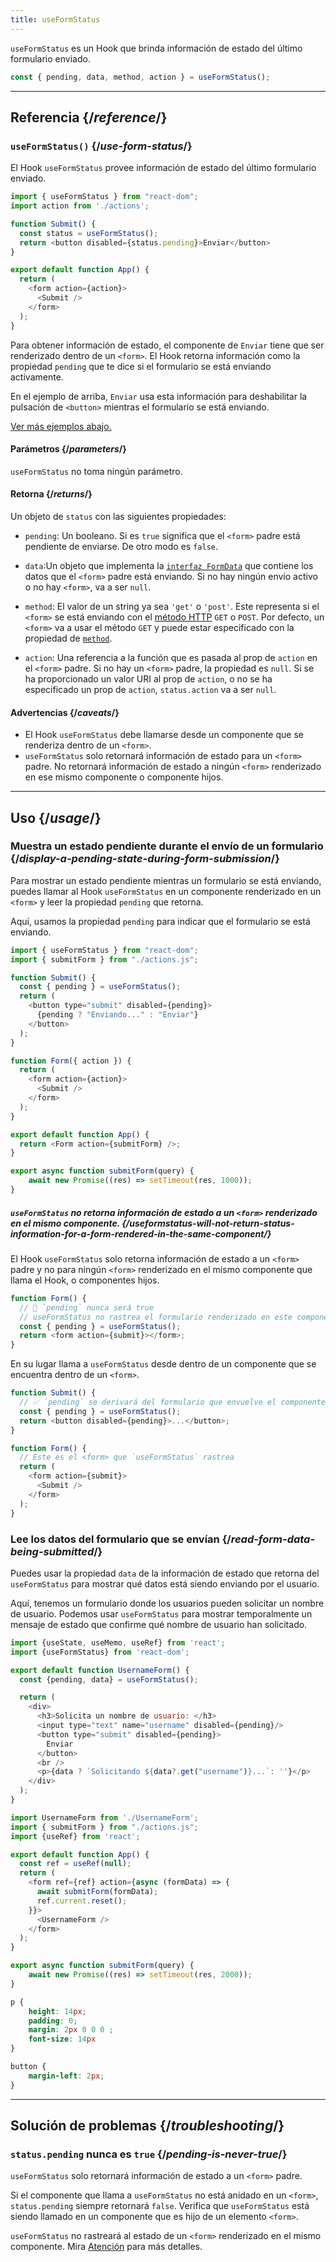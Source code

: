 ```yaml
---
title: useFormStatus
---
```


<Intro>

`useFormStatus` es un Hook que brinda información de estado del último formulario enviado.

```js
const { pending, data, method, action } = useFormStatus();
```

</Intro>

<InlineToc />

---

## Referencia {/*reference*/}

### `useFormStatus()` {/*use-form-status*/}

El Hook `useFormStatus` provee información de estado del último formulario enviado.

```js {5},[[1, 6, "status.pending"]]
import { useFormStatus } from "react-dom";
import action from './actions';

function Submit() {
  const status = useFormStatus();
  return <button disabled={status.pending}>Enviar</button>
}

export default function App() {
  return (
    <form action={action}>
      <Submit />
    </form>
  );
}
```

Para obtener información de estado, el componente de `Enviar` tiene que ser renderizado dentro de un `<form>`. El Hook retorna información como la propiedad <CodeStep step={1}>`pending`</CodeStep> que te dice si el formulario se está enviando activamente.

En el ejemplo de arriba, `Enviar` usa esta información para deshabilitar la pulsación de `<button>` mientras el formulario se está enviando.

[Ver más ejemplos abajo.](#usage)

#### Parámetros {/*parameters*/}

`useFormStatus` no toma ningún parámetro.

#### Retorna {/*returns*/}

Un objeto de `status` con las siguientes propiedades:

* `pending`: Un booleano. Si es `true` significa que el `<form>` padre está pendiente de enviarse. De otro modo es `false`.

* `data`:Un objeto que implementa la [`interfaz FormData`](https://developer.mozilla.org/es/docs/Web/API/FormData) que contiene los datos que el `<form>` padre está enviando. Si no hay ningún envío activo o no hay `<form>`, va a ser `null`.

* `method`: El valor de un string ya sea `'get'` o `'post'`. Este representa si el `<form>` se está enviando con el [método HTTP](https://developer.mozilla.org/es/docs/Web/HTTP/Methods) `GET` o `POST`. Por defecto, un `<form>` va a usar el método `GET` y puede estar especificado con la propiedad de [`method`](https://developer.mozilla.org/es/docs/Web/HTML/Element/form#method).

[//]: # (Link to `<form>` documentation. "Read more on the `action` prop on `<form>`.")
* `action`: Una referencia a la función que es pasada al prop de `action` en el `<form>` padre. Si no hay un `<form>` padre, la propiedad es `null`. Si se ha proporcionado un valor URI al prop de `action`, o no se ha especificado un prop de `action`, `status.action` va a ser `null`. 

#### Advertencias {/*caveats*/}

* El Hook `useFormStatus` debe llamarse desde un componente que se renderiza dentro de un `<form>`. 
* `useFormStatus` solo retornará información de estado para un `<form>` padre. No retornará información de estado a ningún `<form>` renderizado en ese mismo componente o componente hijos.

---

## Uso {/*usage*/}

### Muestra un estado pendiente durante el envío de un formulario {/*display-a-pending-state-during-form-submission*/}
Para mostrar un estado pendiente mientras un formulario se está enviando, puedes llamar al Hook `useFormStatus` en un componente renderizado en un `<form>` y leer la propiedad `pending` que retorna.

Aquí, usamos la propiedad `pending` para indicar que el formulario se está enviando. 

<Sandpack>

```js src/App.js
import { useFormStatus } from "react-dom";
import { submitForm } from "./actions.js";

function Submit() {
  const { pending } = useFormStatus();
  return (
    <button type="submit" disabled={pending}>
      {pending ? "Enviando..." : "Enviar"}
    </button>
  );
}

function Form({ action }) {
  return (
    <form action={action}>
      <Submit />
    </form>
  );
}

export default function App() {
  return <Form action={submitForm} />;
}
```

```js src/actions.js hidden
export async function submitForm(query) {
    await new Promise((res) => setTimeout(res, 1000));
}
```
</Sandpack>  

<Pitfall>

##### `useFormStatus` no retorna información de estado a un `<form>` renderizado en el mismo componente. {/*useformstatus-will-not-return-status-information-for-a-form-rendered-in-the-same-component*/}

El Hook `useFormStatus` solo retorna información de estado a un `<form>` padre y no para ningún `<form>` renderizado en el mismo componente que llama el Hook, o componentes hijos.

```js
function Form() {
  // 🚩 `pending` nunca será true
  // useFormStatus no rastrea el formulario renderizado en este componente
  const { pending } = useFormStatus();
  return <form action={submit}></form>;
}
```

En su lugar llama a `useFormStatus` desde dentro de un componente que se encuentra dentro de un `<form>`.

```js
function Submit() {
  // ✅ `pending` se derivará del formulario que envuelve el componente Enviar
  const { pending } = useFormStatus(); 
  return <button disabled={pending}>...</button>;
}

function Form() {
  // Este es el <form> que `useFormStatus` rastrea
  return (
    <form action={submit}>
      <Submit />
    </form>
  );
}
```

</Pitfall>

### Lee los datos del formulario que se envían {/*read-form-data-being-submitted*/}

Puedes usar la propiedad `data` de la información de estado que retorna del `useFormStatus` para mostrar qué datos está siendo enviando por el usuario.

Aquí, tenemos un formulario donde los usuarios pueden solicitar un nombre de usuario. Podemos usar `useFormStatus` para mostrar temporalmente un mensaje de estado que confirme qué nombre de usuario han solicitado.

<Sandpack>

```js src/UsernameForm.js active
import {useState, useMemo, useRef} from 'react';
import {useFormStatus} from 'react-dom';

export default function UsernameForm() {
  const {pending, data} = useFormStatus();

  return (
    <div>
      <h3>Solicita un nombre de usuario: </h3>
      <input type="text" name="username" disabled={pending}/>
      <button type="submit" disabled={pending}>
        Enviar
      </button>
      <br />
      <p>{data ? `Solicitando ${data?.get("username")}...`: ''}</p>
    </div>
  );
}
```

```js src/App.js
import UsernameForm from './UsernameForm';
import { submitForm } from "./actions.js";
import {useRef} from 'react';

export default function App() {
  const ref = useRef(null);
  return (
    <form ref={ref} action={async (formData) => {
      await submitForm(formData);
      ref.current.reset();
    }}>
      <UsernameForm />
    </form>
  );
}
```

```js src/actions.js hidden
export async function submitForm(query) {
    await new Promise((res) => setTimeout(res, 2000));
}
```

```css
p {
    height: 14px;
    padding: 0;
    margin: 2px 0 0 0 ;
    font-size: 14px
}

button {
    margin-left: 2px;
}

```

</Sandpack>  

---

## Solución de problemas {/*troubleshooting*/}

### `status.pending` nunca es `true` {/*pending-is-never-true*/}

`useFormStatus` solo retornará información de estado a un `<form>` padre. 

Si el componente que llama a `useFormStatus` no está anidado en un `<form>`, `status.pending` siempre retornará `false`. Verifica que `useFormStatus` está siendo llamado en un componente que es hijo de un elemento `<form>`.

`useFormStatus` no rastreará al estado de un `<form>` renderizado en el mismo componente. Mira [Atención](#useformstatus-will-not-return-status-information-for-a-form-rendered-in-the-same-component)  para más detalles.
